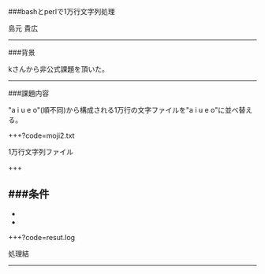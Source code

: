 
###bashとperlで1万行文字列処理

島元 貴広

---

###背景

kさんから非公式課題を頂いた。

---

###課題内容

"a i u e o"(順不同)から構成される1万行の文字ファイルを"a i u e o"に並べ替える。

+++?code=moji2.txt

1万行文字列ファイル

+++

###条件
- 
- 
- 

+++?code=resut.log

処理結

---

